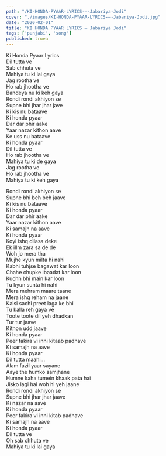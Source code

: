 ```yaml
---
path: "/KI-HONDA-PYAAR-LYRICS-–-Jabariya-Jodi"
cover: "./images/KI-HONDA-PYAAR-LYRICS-–-Jabariya-Jodi.jpg"
date: "2020-02-01"
title: "KI HONDA PYAAR LYRICS – Jabariya Jodi"
tags: ['punjabi', 'song']
published: truea
---
```

  
Ki Honda Pyaar Lyrics  
Dil tutta ve  
Sab chhuta ve  
Mahiya tu ki lai gaya  
Jag rootha ve  
Ho rab jhootha ve  
Bandeya nu ki keh gaya  
Rondi rondi akhiyon se  
Supne bhi jhar jhar jave  
Ki kis nu bataave  
Ki honda pyaar  
Dar dar phir aake  
Yaar nazar kithon aave  
Ke uss nu bataave  
Ki honda pyaar  
Dil tutta ve  
Ho rab jhootha ve  
Mahiya tu ki de gaya  
Jag rootha ve  
Ho rab jhootha ve  
Mahiya tu ki keh gaya  
  
  
  
  
  
  
Rondi rondi akhiyon se  
Supne bhi beh beh jaave  
Ki kis nu bataave  
Ki honda pyaar  
Dar dar phir aake  
Yaar nazar kithon aave  
Ki samajh na aave  
Ki honda pyaar  
Koyi ishq dilasa deke  
Ek illm zara sa de de  
Woh jo mera tha  
Mujhe kyun milta hi nahi  
Kabhi tuhjse bagawat kar loon  
Chahe chupke ibaadat kar loon  
Kuchh bhi main kar loon  
Tu kyun sunta hi nahi  
Mera mehram maare taane  
Mera ishq reham na jaane  
Kaisi sachi preet laga ke bhi  
Tu kalla reh gaya ve  
Toote toote dil yeh dhadkan  
Tur tur jaave  
Kithon udd jaave  
Ki honda pyaar  
Peer fakira vi inni kitaab padhave  
Ki samajh na aave  
Ki honda pyaar  
Dil tutta maahi…  
Alam fazil yaar sayane  
Aaye the humko samjhane  
Humne kaha tumein khaak pata hai  
Jisko lagi hai woh hi yeh jaane  
Rondi rondi akhiyon se  
Supne bhi jhar jhar jaave  
Ki nazar na aave  
Ki honda pyaar  
Peer fakira vi inni kitab padhave  
Ki samajh na aave  
Ki honda pyaar  
Dil tutta ve  
Oh sab chhuta ve  
Mahiya tu ki lai gaya  
